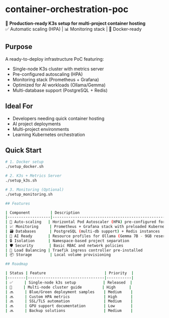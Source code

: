 # container-orchestration-poc

🚀 **Production-ready K3s setup for multi-project container hosting**  
✅ Automatic scaling (HPA) | 📊 Monitoring stack | 🐳 Docker-ready  

## Purpose  
A ready-to-deploy infrastructure PoC featuring:  
- Single-node K3s cluster with metrics server  
- Pre-configured autoscaling (HPA)  
- Monitoring stack (Prometheus + Grafana)  
- Optimized for AI workloads (Ollama/Gemma)  
- Multi-database support (PostgreSQL + Redis)  

## Ideal For  
- Developers needing quick container hosting  
- AI project deployments  
- Multi-project environments  
- Learning Kubernetes orchestration  

## Quick Start  
```bash
# 1. Docker setup
./setup_docker.sh

# 2. K3s + Metrics Server
./setup_k3s.sh

# 3. Monitoring (Optional)
./setup_monitoring.sh

## Features

| Component         | Description                                                                 |
|-------------------|-----------------------------------------------------------------------------|
| 🔄 Auto-scaling   | Horizontal Pod Autoscaler (HPA) pre-configured for CPU/memory metrics       |
| 📈 Monitoring     | Prometheus + Grafana stack with preloaded Kubernetes dashboards             |
| 🗃️ Databases      | PostgreSQL (multi-db support) + Redis instances                             |
| 🤖 AI Ready       | Resource profiles for Ollama (Gemma 7B - 9GB reserved)                      |
| 🔒 Isolation      | Namespace-based project separation                                          |
| 🛡️ Security       | Basic RBAC and network policies                                             |
| 🔌 Load Balancing | Traefik ingress controller pre-installed                                    |
| 📦 Storage        | Local volume provisioning                                                   |

## Roadmap

| Status | Feature                          | Priority  |
|--------|----------------------------------|-----------|
| ✅     | Single-node k3s setup            | Released  |
| 🚧     | Multi-node cluster guide         | High      |
| 🔜     | Blue/Green deployment samples    | Medium    |
| 🔜     | Custom HPA metrics               | High      |
| 🔜     | SSL/TLS automation               | Medium    |
| 🔜     | GPU support documentation        | Low       |
| 🔜     | Backup solutions                 | Medium    |